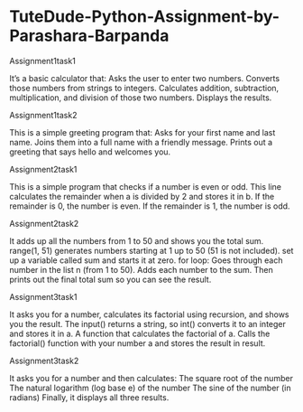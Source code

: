 # TuteDude-Python-Assignment-by-Parashara-Barpanda
Assignment1task1

It’s a basic calculator that:
Asks the user to enter two numbers.
Converts those numbers from strings to integers.
Calculates addition, subtraction, multiplication, and division of those two numbers.
Displays the results.

Assignment1task2

This is a simple greeting program that:
Asks for your first name and last name.
Joins them into a full name with a friendly message.
Prints out a greeting that says hello and welcomes you.

Assignment2task1

This is a simple program that checks if a number is even or odd.
This line calculates the remainder when a is divided by 2 and stores it in b.
If the remainder is 0, the number is even.
If the remainder is 1, the number is odd.

Assignment2task2

It adds up all the numbers from 1 to 50 and shows you the total sum.
range(1, 51) generates numbers starting at 1 up to 50 (51 is not included).
set up a variable called sum and starts it at zero.
for loop:
Goes through each number in the list n (from 1 to 50).
Adds each number to the sum.
Then prints out the final total sum so you can see the result.

Assignment3task1

It asks you for a number, calculates its factorial using recursion, and shows you the result.
The input() returns a string, so int() converts it to an integer and stores it in a.
A function that calculates the factorial of a.
Calls the factorial() function with your number a and stores the result in result.

Assignment3task2

It asks you for a number and then calculates:
The square root of the number
The natural logarithm (log base e) of the number
The sine of the number (in radians)
Finally, it displays all three results.

